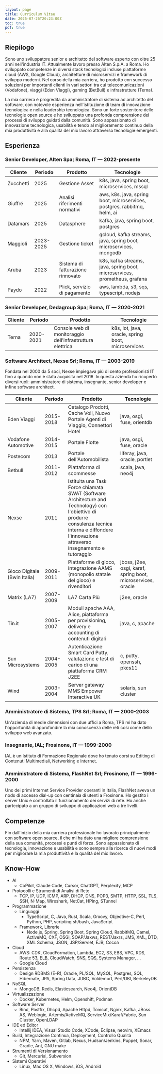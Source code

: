 ```yaml
---
layout: page
title: Curriculum Vitae
date: 2025-07-26T20:23:00Z
toc: true
pdf: true
---
```


## Riepilogo

Sono uno sviluppatore senior e architetto del software esperto con oltre 25 anni
nell'industria IT. Attualmente lavoro presso Alten S.p.A. a Roma. Ho sviluppato
competenze in diversi stack tecnologici incluse piattaforme cloud (AWS, Google
Cloud), architetture di microservizi e framework di sviluppo moderni. Nel corso
della mia carriera, ho prodotto con successo soluzioni per importanti clienti in
vari settori tra cui telecomunicazioni (Vodafone), viaggi (Eden Viaggi), gaming
(BetBull) e infrastrutture (Terna).

La mia carriera è progredita da amministratore di sistema ad architetto del
software, con notevole esperienza nell'istituzione di team di innovazione
tecnologica e nella leadership tecnologica. Sono un forte sostenitore delle
tecnologie open source e ho sviluppato una profonda comprensione dei processi di
sviluppo guidati dalla comunità. Sono appassionato di innovazione tecnologica,
usabilità e tendo al miglioramento continuo della mia produttività e alla
qualità del mio lavoro attraverso tecnologie emergenti.

## Esperienza

### Senior Developer, Alten Spa; Roma, IT — 2022-presente

| Cliente   | Periodo   | Prodotto                          | Tecnologie                                                                |
| --------- | --------- | --------------------------------- | ------------------------------------------------------------------------- |
| Zucchetti | 2025      | Gestione Asset                    | k8s, java, spring boot, microservices, mssql                              |
| Giuffré   | 2025      | Analisi riferimenti normativi     | aws, k8s, java, spring boot, microservices, postgres, rabbitmq, helm, ai  |
| Datamars  | 2025      | Datasphere                        | kafka, java, spring boot, postgres                                        |
| Maggioli  | 2023-2025 | Gestione ticket                   | gcloud, kafka streams, java, spring boot, microservices, mongodb          |
| Aruba     | 2023      | Sistema di fatturazione rinnovato | k8s, kafka streams, java, spring boot, microservices, prometheus, grafana |
| Paydo     | 2022      | Plick, servizio di pagamento      | aws, lambda, s3, sqs, typescript, nodejs                                  |

### Senior Developer, Dedagroup Spa; Roma, IT — 2020-2021

| Cliente | Periodo   | Prodotto                                                  | Tecnologie                                         |
| ------- | --------- | --------------------------------------------------------- | -------------------------------------------------- |
| Terna   | 2020-2021 | Console web di monitoraggio dell'infrastruttura elettrica | k8s, iot, java, oracle, spring boot, microservices |

### Software Architect, Nexse Srl; Roma, IT — 2003-2019

Fondata nel 2000 da 5 soci, Nexse impiegava più di cento professionisti IT fino
a quando non è stata acquisita nel 2018. In questa azienda ho ricoperto diversi
ruoli: amministratore di sistema, insegnante, senior developer e infine software
architect.

| Cliente                      | Periodo   | Prodotto                                                                                                                                                                                             | Tecnologie                                                   |
| ---------------------------- | --------- | ---------------------------------------------------------------------------------------------------------------------------------------------------------------------------------------------------- | ------------------------------------------------------------ |
| Eden Viaggi                  | 2015-2018 | Catalogo Prodotti, Cache Voli, Nuovo Portale Agenti di Viaggio, Connettori Hotel                                                                                                                     | java, osgi, fuse, orientdb                                   |
| Vodafone Automotive          | 2014-2015 | Portale Flotte                                                                                                                                                                                       | java, osgi, fuse, oracle                                     |
| Postecom                     | 2013      | Portale dell'Automobilista                                                                                                                                                                           | liferay, java, oracle, portlet                               |
| Betbull                      | 2011-2012 | Piattaforma di scommesse                                                                                                                                                                             | scala, java, neo4j                                           |
| Nexse                        | 2011      | Istituita una Task Force chiamata SWAT (Software Architecture and Technology) con l'obiettivo di produrre consulenza tecnica interna e diffondere l'innovazione attraverso insegnamento e tutoraggio |                                                              |
| Gioco Digitale (Bwin Italia) | 2009-2011 | Piattaforme di gioco, integrazione AAMS (monopolio statale del gioco) e rivenditori                                                                                                                  | jboss, j2ee, osgi, karaf, spring boot, microservices, oracle |
| Matrix (LA7)                 | 2007-2009 | LA7 Carta Più                                                                                                                                                                                        | j2ee, oracle                                                 |
| Tin.it                       | 2005-2007 | Moduli apache AAA, Alice, piattaforma per provisioning, delivery e accounting di contenuti digitali                                                                                                  | java, c, apache                                              |
| Sun Microsystems             | 2004-2005 | Autenticazione Smart Card Putty, valutazione e test di carico di una piattaforma CRM J2EE                                                                                                            | c, putty, openssh, pkcs11                                    |
| Wind                         | 2003-2004 | Server gateway MMS Empower Interactive UK                                                                                                                                                            | solaris, sun cluster                                         |

### Amministratore di Sistema, TPS Srl; Roma, IT — 2000-2003

Un'azienda di medie dimensioni con due uffici a Roma, TPS mi ha dato
l'opportunità di approfondire la mia conoscenza delle reti così come dello
sviluppo web avanzato.

### Insegnante, IAL; Frosinone, IT — 1999-2000

IAL è un Istituto di Formazione Regionale dove ho tenuto corsi su Editing di
Contenuti Multimediali, Networking e Internet.

### Amministratore di Sistema, FlashNet Srl; Frosinone, IT — 1996-2000

Uno dei primi Internet Service Provider operanti in Italia, FlashNet aveva un
nodo di accesso dial-up con centinaia di utenti a Frosinone. Ho gestito i server
Unix e controllato il funzionamento dei servizi di rete. Ho anche partecipato a
un gruppo di sviluppo di applicazioni web a tre livelli.

## Competenze

Fin dall'inizio della mia carriera professionale ho lavorato principalmente con
software open source, il che mi ha dato una migliore comprensione della sua
comunità, processi e punti di forza. Sono appassionato di tecnologia,
innovazione e usabilità e sono sempre alla ricerca di nuovi modi per migliorare
la mia produttività e la qualità del mio lavoro.

## Know-How

- AI
  - CoPilot, Claude Code, Cursor, ChatGPT, Perplexity, MCP
- Protocolli e Strumenti di Analisi di Rete
  - TCP, IP, UDP, ICMP, ARP, DHCP, DNS, POP3, SMTP, HTTP, SSL, TLS, SSH, N-Map,
    Wireshark, NetCat, HPing, STunnel
- Programmazione
  - Linguaggi
    - TypeScript, C, Java, Rust, Scala, Groovy, Objective-C, Perl, Python, PHP,
      scripting sh/bash, JavaScript
  - Framework, Librerie
    - Node.js, Spring, Spring Boot, Spring Cloud, RabbitMQ, Camel, ActiveMQ,
      CXF, OSGi, SOAP/Jaxws, REST/Jaxrs, JMS, XML, DTD, XML Schema, JSON,
      JSP/Servlet, EJB, Cocoa
- Cloud
  - AWS: CDK, CloudFormation, Lambda, EC2, S3, EBS, VPC, RDS, Route 53, ELB,
    CloudWatch, SNS, SQS, Systems Manager, ...
  - Google Cloud
- Persistenza
  - Design RDBMS (E-R), Oracle, PL/SQL, MySQL, Postgres, SQL, Hibernate, JPA,
    Spring Data, JDBC, Voldemort, Perl/DBI, BerkeleyDB
- NoSQL
  - MongoDB, Redis, Elasticsearch, Neo4j, OrientDB
- Virtualizzazione
  - Docker, Kubernetes, Helm, Openshift, Podman
- Software Server
  - Bind, Postfix, Dhcpd, Apache Httpd, Tomcat, Nginx, Kafka, JBoss AS,
    Weblogic, Artemis/ActiveMQ, ServiceMix/Karaf/Fabric, Sun Cluster, OpenLDAP
- IDE ed Editor
  - Intellij IDEA, Visual Studio Code, XCode, Eclipse, neovim, XEmacs
- Build, Integrazione Continua, Deployment, Controllo Qualità
  - NPM, Yarn, Maven, Gitlab, Nexus, Hudson/Jenkins, Puppet, Sonar, Gradle, Ant,
    GNU make
- Strumenti di Versionamento
  - Git, Mercurial, Subversion
- Sistemi Operativi
  - Linux, Mac OS X, Windows, iOS, Android
